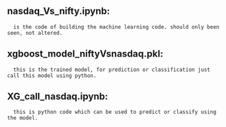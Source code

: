 ## nasdaq_Vs_nifty.ipynb:
      is the code of building the machine learning code. should only been seen, not altered.
## xgboost_model_niftyVsnasdaq.pkl:
      this is the trained model, for prediction or classification just call this model using python.
## XG_call_nasdaq.ipynb:
      this is python code which can be used to predict or classify using the model.
